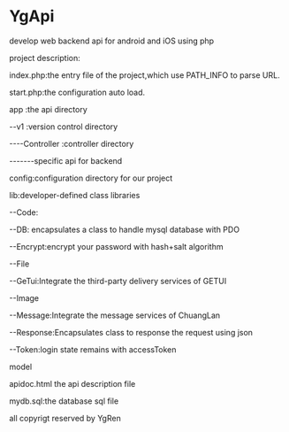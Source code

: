 # YgApi
develop web backend api for android and iOS  using php 

project description:


index.php:the entry file of the project,which use PATH_INFO to parse URL.


start.php:the  configuration auto load.


app :the api directory


--v1 :version control directory


----Controller :controller directory


-------specific api for backend


config:configuration directory for our project


lib:developer-defined class libraries


--Code:


--DB: encapsulates a class to  handle mysql database with PDO


--Encrypt:encrypt your password with hash+salt algorithm



--File


--GeTui:Integrate the third-party delivery services of GETUI


--Image


--Message:Integrate the message services of ChuangLan


--Response:Encapsulates class to response the request using json


--Token:login state remains with accessToken


model



apidoc.html the api description file

mydb.sql:the database sql file


all copyrigt reserved by YgRen


